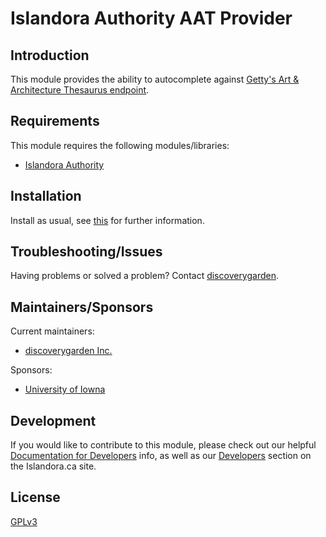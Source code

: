 # Islandora Authority AAT Provider

## Introduction

This module provides the ability to autocomplete against [Getty's Art & Architecture Thesaurus endpoint](http://www.getty.edu/research/tools/vocabularies/aat/).

## Requirements

This module requires the following modules/libraries:

* [Islandora Authority](https://github.com/discoverygarden/islandora_authority)

## Installation

Install as usual, see [this](https://drupal.org/documentation/install/modules-themes/modules-7) for further information.

## Troubleshooting/Issues

Having problems or solved a problem? Contact
[discoverygarden](http://support.discoverygarden.ca).

## Maintainers/Sponsors

Current maintainers:

* [discoverygarden Inc.](https://github.com/discoverygarden)

Sponsors:

* [University of Iowna](https://uiowa.edu/)

## Development

If you would like to contribute to this module, please check out our helpful [Documentation for Developers](https://github.com/Islandora/islandora/wiki#wiki-documentation-for-developers) info, as well as our [Developers](http://islandora.ca/developers) section on the Islandora.ca site.

## License

[GPLv3](http://www.gnu.org/licenses/gpl-3.0.txt)
